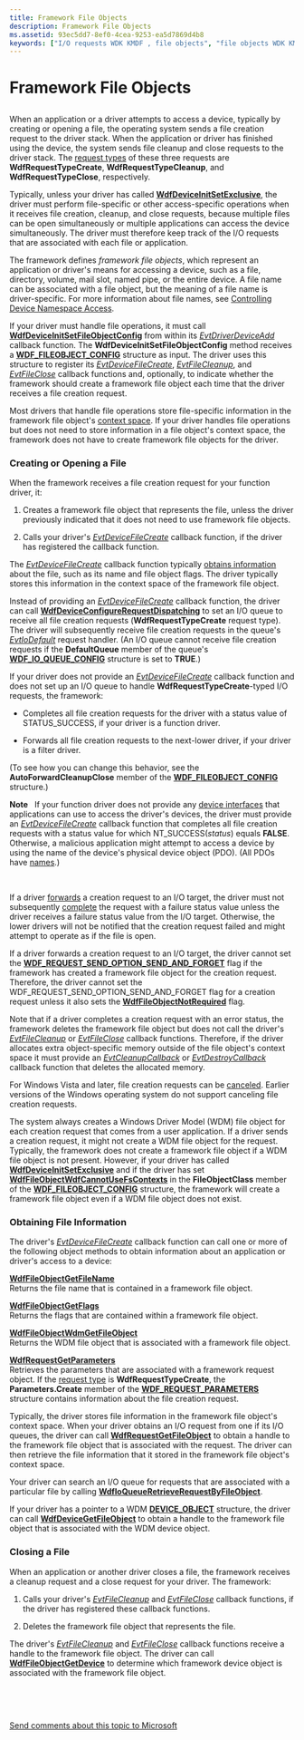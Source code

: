 ```yaml
---
title: Framework File Objects
description: Framework File Objects
ms.assetid: 93ec5dd7-8ef0-4cea-9253-ea5d7869d4b8
keywords: ["I/O requests WDK KMDF , file objects", "file objects WDK KMDF", "request processing WDK KMDF , file objects", "framework objects WDK KMDF , file objects"]
---
```


# Framework File Objects


## <a href="" id="ddk-using-framework-file-objects-df"></a>


When an application or a driver attempts to access a device, typically by creating or opening a file, the operating system sends a file creation request to the driver stack. When the application or driver has finished using the device, the system sends file cleanup and close requests to the driver stack. The [request types](https://msdn.microsoft.com/library/windows/hardware/ff552503) of these three requests are **WdfRequestTypeCreate**, **WdfRequestTypeCleanup**, and **WdfRequestTypeClose**, respectively.

Typically, unless your driver has called [**WdfDeviceInitSetExclusive**](https://msdn.microsoft.com/library/windows/hardware/ff546097), the driver must perform file-specific or other access-specific operations when it receives file creation, cleanup, and close requests, because multiple files can be open simultaneously or multiple applications can access the device simultaneously. The driver must therefore keep track of the I/O requests that are associated with each file or application.

The framework defines *framework file objects*, which represent an application or driver's means for accessing a device, such as a file, directory, volume, mail slot, named pipe, or the entire device. A file name can be associated with a file object, but the meaning of a file name is driver-specific. For more information about file names, see [Controlling Device Namespace Access](https://msdn.microsoft.com/library/windows/hardware/ff542068).

If your driver must handle file operations, it must call [**WdfDeviceInitSetFileObjectConfig**](https://msdn.microsoft.com/library/windows/hardware/ff546107) from within its [*EvtDriverDeviceAdd*](https://msdn.microsoft.com/library/windows/hardware/ff541693) callback function. The **WdfDeviceInitSetFileObjectConfig** method receives a [**WDF\_FILEOBJECT\_CONFIG**](https://msdn.microsoft.com/library/windows/hardware/ff551319) structure as input. The driver uses this structure to register its [*EvtDeviceFileCreate*](https://msdn.microsoft.com/library/windows/hardware/ff540868), [*EvtFileCleanup*](https://msdn.microsoft.com/library/windows/hardware/ff541700), and [*EvtFileClose*](https://msdn.microsoft.com/library/windows/hardware/ff541702) callback functions and, optionally, to indicate whether the framework should create a framework file object each time that the driver receives a file creation request.

Most drivers that handle file operations store file-specific information in the framework file object's [context space](framework-object-context-space.md). If your driver handles file operations but does not need to store information in a file object's context space, the framework does not have to create framework file objects for the driver.

### Creating or Opening a File

When the framework receives a file creation request for your function driver, it:

1.  Creates a framework file object that represents the file, unless the driver previously indicated that it does not need to use framework file objects.

2.  Calls your driver's [*EvtDeviceFileCreate*](https://msdn.microsoft.com/library/windows/hardware/ff540868) callback function, if the driver has registered the callback function.

The [*EvtDeviceFileCreate*](https://msdn.microsoft.com/library/windows/hardware/ff540868) callback function typically [obtains information](#obtaining-file-information) about the file, such as its name and file object flags. The driver typically stores this information in the context space of the framework file object.

Instead of providing an [*EvtDeviceFileCreate*](https://msdn.microsoft.com/library/windows/hardware/ff540868) callback function, the driver can call [**WdfDeviceConfigureRequestDispatching**](https://msdn.microsoft.com/library/windows/hardware/ff545920) to set an I/O queue to receive all file creation requests (**WdfRequestTypeCreate** request type). The driver will subsequently receive file creation requests in the queue's [*EvtIoDefault*](https://msdn.microsoft.com/library/windows/hardware/ff541757) request handler. (An I/O queue cannot receive file creation requests if the **DefaultQueue** member of the queue's [**WDF\_IO\_QUEUE\_CONFIG**](https://msdn.microsoft.com/library/windows/hardware/ff552359) structure is set to **TRUE**.)

If your driver does not provide an [*EvtDeviceFileCreate*](https://msdn.microsoft.com/library/windows/hardware/ff540868) callback function and does not set up an I/O queue to handle **WdfRequestTypeCreate**-typed I/O requests, the framework:

-   Completes all file creation requests for the driver with a status value of STATUS\_SUCCESS, if your driver is a function driver.

-   Forwards all file creation requests to the next-lower driver, if your driver is a filter driver.

(To see how you can change this behavior, see the **AutoForwardCleanupClose** member of the [**WDF\_FILEOBJECT\_CONFIG**](https://msdn.microsoft.com/library/windows/hardware/ff551319) structure.)

**Note**   If your function driver does not provide any [device interfaces](using-device-interfaces.md) that applications can use to access the driver's devices, the driver must provide an [*EvtDeviceFileCreate*](https://msdn.microsoft.com/library/windows/hardware/ff540868) callback function that completes all file creation requests with a status value for which NT\_SUCCESS(*status*) equals **FALSE**. Otherwise, a malicious application might attempt to access a device by using the name of the device's physical device object (PDO). (All PDOs have [names](controlling-device-access-in-kmdf-drivers.md#naming-device-objects-only-when-necessary).)

 

If a driver [forwards](forwarding-i-o-requests.md) a creation request to an I/O target, the driver must not subsequently [complete](completing-i-o-requests.md) the request with a failure status value unless the driver receives a failure status value from the I/O target. Otherwise, the lower drivers will not be notified that the creation request failed and might attempt to operate as if the file is open.

If a driver forwards a creation request to an I/O target, the driver cannot set the [**WDF\_REQUEST\_SEND\_OPTION\_SEND\_AND\_FORGET**](https://msdn.microsoft.com/library/windows/hardware/ff552493) flag if the framework has created a framework file object for the creation request. Therefore, the driver cannot set the WDF\_REQUEST\_SEND\_OPTION\_SEND\_AND\_FORGET flag for a creation request unless it also sets the [**WdfFileObjectNotRequired**](https://msdn.microsoft.com/library/windows/hardware/ff551315) flag.

Note that if a driver completes a creation request with an error status, the framework deletes the framework file object but does not call the driver's [*EvtFileCleanup*](https://msdn.microsoft.com/library/windows/hardware/ff541700) or [*EvtFileClose*](https://msdn.microsoft.com/library/windows/hardware/ff541702) callback functions. Therefore, if the driver allocates extra object-specific memory outside of the file object's context space it must provide an [*EvtCleanupCallback*](https://msdn.microsoft.com/library/windows/hardware/ff540840) or [*EvtDestroyCallback*](https://msdn.microsoft.com/library/windows/hardware/ff540841) callback function that deletes the allocated memory.

For Windows Vista and later, file creation requests can be [canceled](canceling-i-o-requests.md). Earlier versions of the Windows operating system do not support canceling file creation requests.

The system always creates a Windows Driver Model (WDM) file object for each creation request that comes from a user application. If a driver sends a creation request, it might not create a WDM file object for the request. Typically, the framework does not create a framework file object if a WDM file object is not present. However, if your driver has called [**WdfDeviceInitSetExclusive**](https://msdn.microsoft.com/library/windows/hardware/ff546097) and if the driver has set [**WdfFileObjectWdfCannotUseFsContexts**](https://msdn.microsoft.com/library/windows/hardware/ff551315) in the **FileObjectClass** member of the [**WDF\_FILEOBJECT\_CONFIG**](https://msdn.microsoft.com/library/windows/hardware/ff551319) structure, the framework will create a framework file object even if a WDM file object does not exist.

### <a href="" id="obtaining-file-information"></a> Obtaining File Information

The driver's [*EvtDeviceFileCreate*](https://msdn.microsoft.com/library/windows/hardware/ff540868) callback function can call one or more of the following object methods to obtain information about an application or driver's access to a device:

<a href="" id="---------wdffileobjectgetfilename--------"></a>[**WdfFileObjectGetFileName**](https://msdn.microsoft.com/library/windows/hardware/ff547310)  
Returns the file name that is contained in a framework file object.

<a href="" id="---------wdffileobjectgetflags--------"></a>[**WdfFileObjectGetFlags**](https://msdn.microsoft.com/library/windows/hardware/ff547316)  
Returns the flags that are contained within a framework file object.

<a href="" id="---------wdffileobjectwdmgetfileobject--------"></a>[**WdfFileObjectWdmGetFileObject**](https://msdn.microsoft.com/library/windows/hardware/ff547324)  
Returns the WDM file object that is associated with a framework file object.

<a href="" id="---------wdfrequestgetparameters--------"></a>[**WdfRequestGetParameters**](https://msdn.microsoft.com/library/windows/hardware/ff549969)  
Retrieves the parameters that are associated with a framework request object. If the [request type](https://msdn.microsoft.com/library/windows/hardware/ff552503) is **WdfRequestTypeCreate**, the **Parameters.Create** member of the [**WDF\_REQUEST\_PARAMETERS**](https://msdn.microsoft.com/library/windows/hardware/ff552472) structure contains information about the file creation request.

Typically, the driver stores file information in the framework file object's context space. When your driver obtains an I/O request from one if its I/O queues, the driver can call [**WdfRequestGetFileObject**](https://msdn.microsoft.com/library/windows/hardware/ff549963) to obtain a handle to the framework file object that is associated with the request. The driver can then retrieve the file information that it stored in the framework file object's context space.

Your driver can search an I/O queue for requests that are associated with a particular file by calling [**WdfIoQueueRetrieveRequestByFileObject**](https://msdn.microsoft.com/library/windows/hardware/ff548470).

If your driver has a pointer to a WDM [**DEVICE\_OBJECT**](https://msdn.microsoft.com/library/windows/hardware/ff543147) structure, the driver can call [**WdfDeviceGetFileObject**](https://msdn.microsoft.com/library/windows/hardware/ff546007) to obtain a handle to the framework file object that is associated with the WDM device object.

### Closing a File

When an application or another driver closes a file, the framework receives a cleanup request and a close request for your driver. The framework:

1.  Calls your driver's [*EvtFileCleanup*](https://msdn.microsoft.com/library/windows/hardware/ff541700) and [*EvtFileClose*](https://msdn.microsoft.com/library/windows/hardware/ff541702) callback functions, if the driver has registered these callback functions.

2.  Deletes the framework file object that represents the file.

The driver's [*EvtFileCleanup*](https://msdn.microsoft.com/library/windows/hardware/ff541700) and [*EvtFileClose*](https://msdn.microsoft.com/library/windows/hardware/ff541702) callback functions receive a handle to the framework file object. The driver can call [**WdfFileObjectGetDevice**](https://msdn.microsoft.com/library/windows/hardware/ff547302) to determine which framework device object is associated with the framework file object.

 

 

[Send comments about this topic to Microsoft](mailto:wsddocfb@microsoft.com?subject=Documentation%20feedback%20%5Bwdf\wdf%5D:%20Framework%20File%20Objects%20%20RELEASE:%20%283/24/2016%29&body=%0A%0APRIVACY%20STATEMENT%0A%0AWe%20use%20your%20feedback%20to%20improve%20the%20documentation.%20We%20don't%20use%20your%20email%20address%20for%20any%20other%20purpose,%20and%20we'll%20remove%20your%20email%20address%20from%20our%20system%20after%20the%20issue%20that%20you're%20reporting%20is%20fixed.%20While%20we're%20working%20to%20fix%20this%20issue,%20we%20might%20send%20you%20an%20email%20message%20to%20ask%20for%20more%20info.%20Later,%20we%20might%20also%20send%20you%20an%20email%20message%20to%20let%20you%20know%20that%20we've%20addressed%20your%20feedback.%0A%0AFor%20more%20info%20about%20Microsoft's%20privacy%20policy,%20see%20http://privacy.microsoft.com/default.aspx. "Send comments about this topic to Microsoft")




